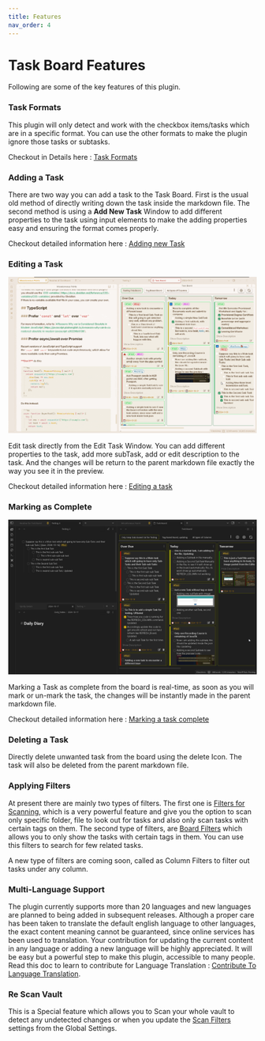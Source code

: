 ```yaml
---
title: Features
nav_order: 4
---
```


# Task Board Features

Following are some of the key features  of this plugin.

### Task Formats

This plugin will only detect and work with the checkbox items/tasks which are in a specific format. You can use the other formats to make the plugin ignore those tasks or subtasks.

Checkout in Details here : [Task Formats](../Components/Task_Formats.md)

### Adding a Task

There are two way you can add a task to the Task Board. First is the usual old method of directly writing down the task inside the markdown file. The second method is using a **Add New Task** Window to add different properties to the task using input elements to make the adding properties easy and ensuring the format comes properly.

Checkout detailed information here : [Adding new Task](./AddingANewTask.md)

### Editing a Task

![Editing a Task from Board](../../assets/EditTaskWindow.gif)

Edit task directly from the Edit Task Window. You can add different properties to the task, add more subTask, add or edit description to the task. And the changes will be return to the parent markdown file exactly the way you see it in the preview.

Checkout detailed information here : [Editing a task](./EditingATask.md)

### Marking as Complete

![Marking Task as Complete](../../assets/MarkTaskComplete.gif)

Marking a Task as complete from the board is real-time, as soon as you will mark or un-mark the task, the changes will be instantly made in the parent markdown file.

Checkout detailed information here : [Marking a task complete](./MarkingTaskComplete.md)

### Deleting a Task

Directly delete unwanted task from the board using the delete Icon. The task will also be deleted from the parent markdown file.

### Applying Filters

At present there are mainly two types of filters. The first one is [Filters for Scanning](./Filters_for_Scanning.md), which is a very powerful feature and give you the option to scan only specific folder, file to look out for tasks and also only scan tasks with certain tags on them.
The second type of filters, are [Board Filters](../How_To/HowToUseBoardSettings.md#Board%20Filters) which allows you to only show the tasks with certain tags in them. You can use this filters to search for few related tasks.

A new type of filters are coming soon, called as Column Filters to filter out tasks under any column.

### Multi-Language Support

The plugin currently supports more than 20 languages and new languages are planned to being  added in subsequent releases. Although a proper care has been taken to translate the default english language to other languages, the exact content meaning cannot be guaranteed, since online services has been used to translation.
Your contribution for updating the current content in any language or adding a new language will be highly appreciated. It will be easy but a powerful step to make this plugin, accessible to many people. Read this doc to learn to contribute for Language Translation : [Contribute To Language Translation](../Advanced/Contribution_For_Languages.md).

### Re Scan Vault

This is a Special feature which allows you to Scan your whole vault to detect any undetected changes or when you update the [Scan Filters](./Filters_for_Scanning.md) settings from the Global Settings.
